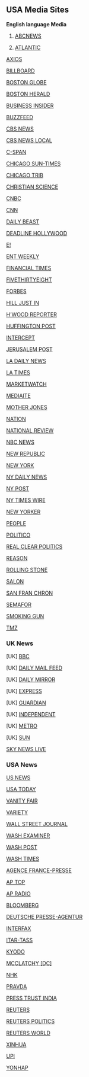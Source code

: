## USA Media Sites
**English language Media**

1. [ABCNEWS](http://www.abcnews.com)

2. [ATLANTIC](www.theatlantic.com)

[AXIOS](https://www.axios.com/)

[BILLBOARD](https://www.billboard.com)

[BOSTON GLOBE](http://www.boston.com)

[BOSTON HERALD](http://bostonherald.com/news)

[BUSINESS INSIDER](http://www.businessinsider.com/)

[BUZZFEED](http://www.buzzfeed.com/)

[CBS NEWS](http://www.cbsnews.com/)

[CBS NEWS LOCAL](https://www.cbsnews.com/cbslocal/)

[C-SPAN](https://www.c-span.org/)

[CHICAGO SUN-TIMES]()

[CHICAGO TRIB](http://www.chicagotribune.com/)

[CHRISTIAN SCIENCE](http://www.csmonitor.com/)

[CNBC](http://www.cnbc.com/)

[CNN](http://www.cnn.com/)

[DAILY BEAST](http://thedailybeast.com/)

[DEADLINE HOLLYWOOD](http://www.deadline.com/hollywood/)

[E!](http://www.eonline.com/index.jsp)

[ENT WEEKLY](http://www.ew.com/ew/)

[FINANCIAL TIMES](https://www.ft.com)

[FIVETHIRTYEIGHT](https://fivethirtyeight.com/)

[FORBES](http://www.forbes.com/)

[HILL JUST IN](http://thehill.com/news)

[H'WOOD REPORTER](http://www.hollywoodreporter.com/)

[HUFFINGTON POST](http://www.huffingtonpost.com/)

[INTERCEPT](https://firstlook.org/theintercept/)

[JERUSALEM POST](http://www.jpost.com/)

[LA DAILY NEWS](http://www.dailynewslosangeles.com/)

[LA TIMES](http://www.latimes.com/)

[MARKETWATCH](https://www.marketwatch.com/)

[MEDIAITE](https://www.mediaite.com)

[MOTHER JONES](http://www.motherjones.com/)

[NATION](http://www.thenation.com/)

[NATIONAL REVIEW](http://www.nationalreview.com/)

[NBC NEWS](http://www.nbcnews.com/)

[NEW REPUBLIC](http://www.thenewrepublic.com/)

[NEW YORK](http://nymag.com/)

[NY DAILY NEWS](http://www.nydailynews.com/)

[NY POST](http://www.nypost.com/)

[NY TIMES WIRE](http://www.nytimes.com/timeswire/)

[NEW YORKER](http://www.newyorker.com/)

[PEOPLE](http://www.newyorker.com/)

[POLITICO](http://www.politico.com/)

[REAL CLEAR POLITICS](http://realclearpolitics.com/)

[REASON](https://reason.org/)

[ROLLING STONE](http://www.rollingstone.com/)

[SALON](http://www.salon.com/)

[SAN FRAN CHRON](http://www.sfgate.com/chronicle/)

[SEMAFOR](https://www.semafor.com/)

[SMOKING GUN](http://thesmokinggun.com/)

[TMZ](http://www.tmz.com/)

### UK News
[UK] [BBC](www.bbc.com)

[UK] [DAILY MAIL FEED](http://www.dailymail.co.uk/news/headlines/index.html)

[UK] [DAILY MIRROR](http://www.mirror.co.uk/)

[UK] [EXPRESS](http://www.express.co.uk/)

[UK] [GUARDIAN](http://www.guardian.co.uk/world)

[UK] [INDEPENDENT](http://www.independent.co.uk/)

[UK] [METRO](https://metro.co.uk/)

[UK] [SUN](http://www.thesun.co.uk/)

[SKY NEWS LIVE](https://news.sky.com/watch-live)

### USA News
[US NEWS](http://www.usnews.com/usnews/home.htm)

[USA TODAY](http://www.usatoday.com/)

[VANITY FAIR](http://www.vanityfair.com/)

[VARIETY](http://www.variety.com/)

[WALL STREET JOURNAL](http://online.wsj.com/home-page)

[WASH EXAMINER](http://www.washingtonexaminer.com/)

[WASH POST](http://www.washingtonpost.com/)

[WASH TIMES](http://www.washingtontimes.com/)

[AGENCE FRANCE-PRESSE](http://www.france24.com/en/timeline/global/)

[AP TOP](https://apnews.com/)

[AP RADIO](http://player.streamguys.com/apnews/sgplayer/player.php)

[BLOOMBERG](http://www.bloomberg.com/?pid=20601087&sid=a0giIbmAzkss&pos=7)

[DEUTSCHE PRESSE-AGENTUR](http://www.dpa-international.com/news/international/)

[INTERFAX](http://www.interfax.com/news.asp)

[ITAR-TASS](http://www.itar-tass.com/en/)

[KYODO](https://english.kyodonews.net/)

[MCCLATCHY [DC]](http://www.mcclatchydc.com/)

[NHK](https://www3.nhk.or.jp/nhkworld/en/news/)

[PRAVDA](http://www.pravdareport.com/world/)

[PRESS TRUST INDIA](http://www.ptinews.com/)

[REUTERS](http://www.reuters.com/)

[REUTERS POLITICS](http://www.reuters.com/news/archive/politicsNews?date=today)

[REUTERS WORLD](http://www.reuters.com/news/archive/worldNews?date=today)

[XINHUA](http://www.xinhuanet.com/english/world/index.htm)

[UPI](http://www.upi.com/NewsTrack/)

[YONHAP](http://english.yonhapnews.co.kr/)
